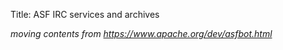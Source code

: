 Title: ASF IRC services and archives


_moving contents from https://www.apache.org/dev/asfbot.html_
